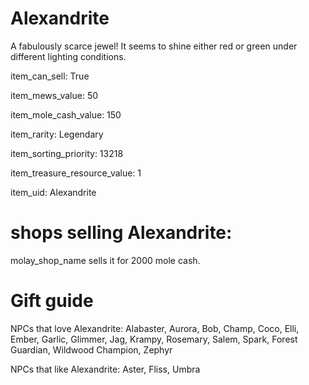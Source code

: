 # Alexandrite

A fabulously scarce jewel! It seems to shine either red or green under different lighting conditions.

item_can_sell: True

item_mews_value: 50

item_mole_cash_value: 150

item_rarity: Legendary

item_sorting_priority: 13218

item_treasure_resource_value: 1

item_uid: Alexandrite

# shops selling Alexandrite:

molay_shop_name sells it for 2000 mole cash.

# Gift guide

NPCs that love Alexandrite: Alabaster, Aurora, Bob, Champ, Coco, Elli, Ember, Garlic, Glimmer, Jag, Krampy, Rosemary, Salem, Spark, Forest Guardian, Wildwood Champion, Zephyr

NPCs that like Alexandrite: Aster, Fliss, Umbra